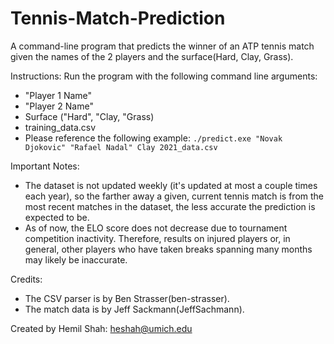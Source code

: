 # Tennis-Match-Prediction
A command-line program that predicts the winner of an ATP tennis match given the names of the 2 players and the surface(Hard, Clay, Grass).

Instructions:
Run the program with the following command line arguments:
- "Player 1 Name"
- "Player 2 Name"
- Surface ("Hard", "Clay, "Grass)
- training_data.csv
- Please reference the following example: 
` ./predict.exe "Novak Djokovic" "Rafael Nadal" Clay 2021_data.csv `

Important Notes:
- The dataset is not updated weekly (it's updated at most a couple times each year), so the farther away a given, current tennis match is from the most recent matches in the dataset, the less accurate the prediction is expected to be. 
- As of now, the ELO score does not decrease due to tournament competition inactivity. Therefore, results on injured players or, in general, other players who have taken breaks spanning many months may likely be inaccurate.

Credits:
- The CSV parser is by Ben Strasser(ben-strasser).
- The match data is by Jeff Sackmann(JeffSachmann).

Created by Hemil Shah: <heshah@umich.edu>
